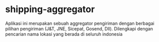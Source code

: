 # shipping-aggregator
Aplikasi ini merupakan sebuah aggregator pengiriman dengan berbagai pilihan pengiriman (J&amp;T, JNE, Sicepat, Gosend, Dll). Dilengkapi dengan pencarian nama lokasi yang berada di seluruh indonesia
